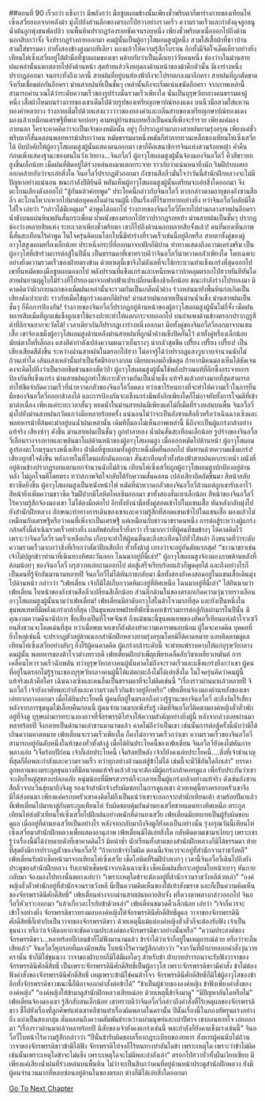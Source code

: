 ##ตอนที่ 90 เร็วกว่า แข็งกว่า มีพลังกว่า
มือซูบผอมข้างนั้นเพียงชั่วพริบตาก็พาร่างกายของเทียนไห่เซิ่งเสวี่ยออกจากหลังม้า มุ่งไปยังส่วนลึกของตรอกไป่ฮวาอย่างรวดเร็ว ความรวดเร็วและกำลังดุจลูกธนู น้ำฝนถูกพุ่งชนพัดปลิว บนพื้นหินปรากฏร่องรอยชัดเจนรอยหนึ่ง เพียงชั่วพริบตาเมื่อออกไปถึงด้านนอกสิบกว่าจั้ง จึงปรากฏร่างกายออกมา
คนผู้นั้นเป็นผู้อาวุโสผอมสูงผู้หนึ่ง สวมใส่เสื้อผ้าที่ชาวบ้านสวมใส่ธรรมดา บ่าทั้งสองข้างสูงมากทีเดียว มองแล้วให้ความรู้สึกโบราณ อีกทั้งมีจิตใจเด็ดเดี่ยวอย่างยิ่ง เทียนไห่เซิ่งเสวี่ยอยู่ใต้ฝ่ามือที่ซูบผอมของเขา คล้ายกับว่าเป็นเด็กเยาว์วัยคนหนึ่ง
ช่องว่างในม่านสายฝนเหล่านั้นแตกสลายไปยังด้านหน้า สุดท้ายแล้วจึงหยุดลงด้านหน้าของม้าศึกตัวนั้น มีเงาร่างหนึ่งปรากฏออกมา จนกระทั่งถึงเวลานี้ สายฝนที่อยู่บนท้องฟ้าถึงจะโปรยตกลงมาอีกครา สายฝนที่ถูกตัดขาดจึงเริ่มเชื่อมต่อกันอีกครา ม่านสายฝนที่เป็นชั้นๆ เหล่านั้นถึงจะเริ่มแน่นขนัดอีกครา
จากภาพเหล่านี้ สามารถคำนวณได้ว่าระดับความเร็วของรูปร่างนั้นรวดเร็วเพียงใด
นั่นเป็นบุรุษวัยกลางคนธรรมดาผู้หนึ่ง เสื้อผ้าไหมบนร่างกายของเขาเต็มไปด้วยรูปของเหรียญกษาปณ์ทองแดง บนนิ้วมือสวมใส่แหวนทองคำหลายวง ร่างกายเต็มไปด้วยแสงแวววาวของทองคำและกลิ่นสาบของเหรียญกษาปณ์ทองแดง มองแล้วเหมือนเศรษฐีที่พบเจอบ่อยๆ ตามหมู่บ้านชนบทหรือเป็นคนที่เพิ่งจะร่ำรวย เพียงแค่มองภายนอก ใครจะคาดคิดว่าจะเป็นเจ้าของหมัดนั้น อยู่ๆ ก็ปรากฏท่ามกลางสายฝนยามรุ่งอรุณ เพียงแค่ชั่วพริบตาก็สั่นคลอนพลทหารม้าสิบกว่าคน หมัดธรรมดาหนึ่งหมัดก็ทำลายทวนเหล็กของเทียนไห่เซิ่งเสวี่ยได้ บีบบังคับให้ผู้อาวุโสผอมสูงผู้นั้นแสดงตนออกมา
เขาก็คือเสนาธิการจินแห่งสวนร้อยหญ้า ค่ำคืนก่อนเพิ่งแสดงฐานะของตนในวังเว่ยยาง...จินอวี้ลวี่
ผู้อาวุโสผอมสูงผู้นั้นจ้องมองจินอวี้ลวี่ คิ้วสีขาวยกสูงขึ้นเล็กน้อย เม็ดฝนที่ติดอยู่ได้ร่วงหล่นลงมาแตกกระจาย ราวกับว่าแน่นหนายิ่งนัก ริมฝีปากเผยอออกคล้ายกับว่าจะเอ่ยสิ่งใด
จินอวี้ลวี่ปรากฏตัวออกมา ถังซานสือลิ่วมั่นใจว่าวันนี้สำนักฝึกหลวงจะไม่มีปัญหาอย่างแน่นอน ขณะกำลังปีติยินดี พลันเห็นผู้อาวุโสผอมสูงผู้นั้นเตรียมจะเอ่ยสิ่งใดออกมา จึงตะโกนเสียงดังออกไป “สู้กันแล้วค่อยพูด”
ประโยคนี้กล่าวกับจินอวี้ลวี่ หากกล่าวตามอายุของถังซานสือลิ่ว ตะโกนโหวกเหวกไปมาต่อบุคคลในตำนานผู้นี้ เป็นเรื่องที่ไร้มารยาทอย่างยิ่ง ทว่าจินอวี้ลวี่กลับมิได้ใส่ใจ เอ่ยว่า “กล่าวได้มีเหตุผล”
คำพูดได้ออกไป ร่างกายของจินอวี้ลวี่ก็หายไปท่ามกลางสายฝนอีกครา
น้ำขังบนแผ่นหินพลันสั่นกระเพื่อม ฝาผนังของตรอกไป่ฮวาปรากฏรอยเท้า ม่านสายฝนเป็นชั้นๆ ปรากฏช่องว่างหลายสิบแห่ง ระยะเวลาเพียงชั่วพริบตา เขาก็ไปถึงด้านนอกหลายสิบจั้งแล้ว!
คนที่มองเห็นภาพนี้สั่นสะเทือนไร้คำพูด ในใจครุ่นคิดบนโลกใบนี้มีท่าร่างที่รวดเร็วเช่นนี้อยู่อีกหรือ
สายตาทั้งคู่ของผู้อาวุโสสูงผอมหรี่ลงเล็กน้อย ประหนึ่งกระบี่ที่ออกมาจากฝักก็มิปาน ท่าทางแสดงถึงความเคร่งขรึม เป็นผู้อาวุโสที่เข้าร่วมการต่อสู้ในปีนั้น เป็นธรรมดาที่เขาทราบดีว่าจินอวี้ลวี่น่าหวาดกลัวเพียงใด โดยเฉพาะอย่างยิ่งความรวดเร็วของฝ่ายตรงข้าม ด้วยเหตุนี้เขาจึงไม่ลังเลที่จะใช้กระบวนท่าแข็งแกร่งที่สุดออกไป
เขายื่นหมัดของมือซูบผอมออกไป พลังปราณที่แข็งแกร่งและเหน็บหนาวปกคลุมตรอกไป่ฮวาทันทีทันใด สายฝนยามฤดูใบไม้ร่วงที่โปรยลงมาจากฟากฟ้าแปรเปลี่ยนเชื่องช้าเล็กน้อย ขณะกำลังร่วงโปรยลงมา มิคาดคิดว่าผิวภายนอกของเม็ดฝนเหล่านั้นจะรวมกันเป็นเกล็ดน้ำค้าง ร่วงหล่นมายังพื้นหินก่อเกิดเป็นเสียงดังเปาะแปะ ราวกับเม็ดไข่มุกร่วงแตกก็มิปาน!
ม่านสายฝนกลายเป็นม่านน้ำแข็ง ม่านสายฝนเป็นชั้นๆ ก็คือการป้องกัน! ร่างกายของจินอวี้ลวี่ปรากฏอยู่ด้านหน้าของผู้อาวุโสผอมสูงผู้นั้นไม่กี่จั้ง เม็ดฝนหลายสิบเม็ดที่ถูกแช่แข็งถูกเขาใช้แรงปะทะทำให้แตกกระจายออกไป บนกำแพงด้านข้างตรอกปรากฏรูสีดำที่ลึกจนยากจะวัดได้!
เวลาเดียวกันก็ปรากฏเงาร่างหนึ่งออกมา มือทั้งคู่ของจินอวี้ลวี่ออกมาจากแขนเสื้อ เขาจ้องเขม็งผู้อาวุโสผอมสูงด้านหลังม่านสายฝนที่ถูกน้ำค้างแข็งปิดกั้นไว้ ตาทั้งคู่หรี่ลงเล็กน้อย นัยน์ตาก็หรี่เล็กลง แสงสีดำกำลังเปล่งความหนาวเย็นรางๆ น่ากลัวสุดขีด
เปรี้ยง เปรี้ยง เปรี้ยง! เป็นเสียงเสียดสีดังขึ้น ระหว่างม่านสายฝนในตรอกไป่ฮวา ไม่อาจรู้ได้ว่าปรากฏแสงวูบวาบจำนวนนับไม่ถ้วนเท่าใด เส้นแสงเหล่านั้นทำเป็นรัศมีรอบวงกลม เฉียบแหลมถึงขีดสุด ถ้าหากมีคนมองเห็นได้ชัดเจน คงจะคิดไปถึงว่าเป็นรอยขีดข่วนของสัตว์ป่า
ผู้อาวุโสผอมสูงผู้นั้นใช้พลังปราณแท้ที่ลึกซึ้งกระจายการป้องกันที่แข็งแกร่ง ม่านสายฝนถูกทำให้เกาะตัวรวมกันเป็นน้ำแข็ง แท้จริงแล้วอย่างมากที่สุดสามารถทำให้ขีดจำกัดความเร็วที่น่าหวาดกลัวของจินอวี้ลวี่ลดลง ทว่าเขาไร้หนทางที่จะทำให้ความเร็วในการยื่นมือของจินอวี้ลวี่อออกช้าลงได้ และการป้องกันจะแข็งแกร่งมีพลังอีกเพียงใดก็ไม่อาจยับยั้งการโจมตีที่เข้ามาต่อเนื่อง
เพียงแค่ระยะเวลาสั้นๆ หยดน้ำในม่านสายฝนมีเพียงแค่ไม่กี่เม็ดที่ร่วงหล่นบนพื้น จินอวี้ลวี่มุ่งไปยังม่านสายฝนกวัดแกว่งมือหลายร้อยครั้ง แน่นอนไม่ว่าจะเป็นถังซานสือลิ่วหรือว่าเฉินฉางเซิงและพลทหารม้าที่ล้มคะมำอยู่บนน้ำฝนเหล่านั้น เดิมทีก็มองไม่เห็นภาพเหล่านี้ นี่ถึงจะเป็นผู้แกร่งกล้าอย่างแท้จริง
เสียงซ่าๆ ดังขึ้น ม่านสายฝนเป็นชั้นๆ ถูกทำลายลง น้ำฝนสั่นสะเทือนเล็กน้อย รูปร่างของจินอวี้ลวี่เลือนรางจางหายและพลันมาโผล่ด้านหน้าของผู้อาวุโสผอมสูง เมื่อออกหมัดไปด้านหน้า ผู้อาวุโสผอมสูงร้องตะโกนรุนแรงหนึ่งเสียง ฝ่ามือที่ซูบผอมทั้งคู่ประหนึ่งมีดยื่นออกไป ทัดทานด้วยความแข็งแกร่ง!
เสียงทุกข์ใจดังขึ้น พลังภายในที่โดนผลักดันออกมา สั่นสะเทือนทั่วทั้งท้องฟ้าสายฝนตกกระหน่ำ ผนังที่อยู่ด้านข้างปรากฏรอยแตกแยกจำนวนนับไม่ถ้วน เทียนไห่เซิ่งเสวี่ยถูกผู้อาวุโสผอมสูงปกป้องอยู่ด้านหลัง ไม่ถูกโจมตีโดยตรง ทว่าสภาพจิตใจกลับได้รับความสั่นคลอน เปล่งเสียงอึดอัดขึ้นมา สีหน้ากลับขาวซีดยิ่งขึ้น
ผู้อาวุโสผอมสูงเป็นหนังหน้าไฟ หมัดที่น่าหวาดกลัวของจินอวี้ลวี่ล้วนแต่ถูกเขารับเอาไว้ สีหน้ายิ่งเพิ่มความขาวซีด ริมฝีปากมีโลหิตไหลซึมออกมา ขาทั้งสองสั่นเทาเล็กน้อย
สีหน้าของจินอวี้ลวี่ไร้ความรู้สึกจ้องมองเขา ไม่ได้ลงมือต่อไป อีกทั้งยังนำมือทั้งคู่สอดเข้าไปในแขนเสื้อ หันหลังกลับมุ่งไปยังสำนักฝึกหลวง
ลักษณะท่าทางการเดินของเขาและความรู้สึกที่สอดแขนเข้าไปในแขนเสื้อ มองแล้วไม่เหมือนกับเศรษฐีหรือว่าคนที่เพิ่งจะเป็นเศรษฐี แต่เหมือนกับชาวนาชราคนหนึ่ง
การต่อสู้ระหว่างผู้แกร่งกล้าครั้งนี้ดำเนินรวดเร็วอย่างยิ่ง ผลลัพธ์กลับเร็วยิ่งกว่า เร็วมากกว่าที่ผู้คนที่ชมข้างๆ ได้คาดคิดไว้ เพราะว่าจินอวี้ลวี่รวดเร็วเหลือเกิน เกือบจะทำให้ผู้คนตื่นตะลึงสะเทือนไปทั่วใต้หล้า ถึงขนาดที่ว่าระดับความรวดเร็วมากกว่าสิ่งที่เรียกว่าสัตว์ปีกเสียอีก ทั่วทั้งต้าลู่ เกรงว่าจะอยู่อันดับแรกสุด!
“ชาวนาชราเช่นเจ้าไม่ปลูกข้าวทำนาที่เนินทางทิศตะวันออก ไฉนมาอยู่ที่นี่เล่า!”
ผู้อาวุโสผอมสูงจ้องมองภาพด้านหลังที่ค้อมน้อยๆ ของจินอวี้ลวี่ ผรุสวาทเอ่ยถามออกไป
ต่อสู้เสร็จเรียบร้อยแล้วก็พูดคุยได้ และถึงอย่างไรก็เป็นคนที่รู้จักกันมานานหลายปี จินอวี้ลวี่ไม่ได้หันกายกลับมา มือทั้งสองยังคงสอดอยู่ในแขนเสื้อเดินมุ่งไปด้านหน้า กล่าวว่า “เฟ่ยเตี่ยน เจ้าก็มิได้เก็บกวาดหิมะอยู่ที่ทิศเหนือ ไฉนมาอยู่ที่นี่เล่า”
ได้ยินนามว่าเฟ่ยเตี่ยน ใบหน้าของถังซานสือลิ่วเปลี่ยนสีเล็กน้อย ส่วนลึกด้านในของตรอกเกิดความวุ่นวายรางเลือน
อาวุโสผอมสูงผู้นั้นนามว่าเฟ่ยเตี่ยน!
เฟ่ยเตี่ยนมีลำดับอาวุโสในต้าโจวมากที่สุด และยังเป็นหนึ่งในขุนพลเทพที่มีพลังแกร่งกล้าที่สุด เป็นขุนพลเทพฝ่ายที่พักซึ่งเคยเข้าร่วมการต่อสู้กับเผ่ามารในปีนั้น มีคุณงามความดีนานัปการ ชื่อเสียงเป็นที่โจษจัณฑ์ ถึงแม้ขณะนี้ขุนพลเทพของทัพอวี้เทียนแห่งต้าโจวเซวียนสิ่งชวนจะโดดเด่นที่สุด ทว่าเมื่อพบเจอเขาก็ยังต้องทำความเคารพนอบน้อม
ผู้ใดจะคาดคิด บุคคลที่ยิ่งใหญ่เช่นนี้ จะปรากฏตัวอยู่ด้านนอกสำนักฝึกหลวงยามรุ่งอรุณโดยมิได้คาดหมาย แอบติดตามดูแลเทียนไห่เซิ่งเสวี่ยอย่างลับๆ
ยิ่งไร้ผู้คนคาดคิด ผู้แกร่งกล้าระดับนี้ จะพ่ายแพ้ราบคาบให้แก่บุรุษวัยกลางคนผู้นั้น
พลทหารของต้าโจวต่างทราบดี เฟ่ยเตี่ยนฝึกบำเพ็ญเพียรเคล็ดลับวิชาเหยี่ยวเหมันต์ การเคลื่อนไหวรวดเร็วฉับพลัน ทว่าบุรุษวัยกลางคนผู้นั้นคาดไม่ถึงจะรวดเร็วและแข็งแกร่งยิ่งกว่าเขา
ผู้คนที่อยู่ในตรอกไม่รู้ฐานะของบุรุษวัยกลางคนผู้นี้ได้แต่ตกตะลึงไม่ได้เอ่ยสิ่งใด ในใจครุ่นคิดว่าคนผู้นี้แท้จริงแล้วคือใคร
เฉินฉางเซิงและคนอื่นเป็นธรรมดาที่จะไม่คิดเช่นนี้
“เรื่องราวผ่านมาแล้วหลายปี จินอวี้ลวี่ เจ้ายังอาศัยพละกำลังและความรวดเร็วกินข้าวอยู่อีกหรือ”
เฟ่ยเตี่ยนจ้องมองด้านหลังของเขาเอ่ยถากถางออกมา
เมื่อได้ยินประโยคนี้ ผู้คนที่อยู่ในตรอกถึงล่วงรู้ฐานะของจินอวี้ลวี่ ตะลึงงันไร้เสียง
หลังจากการชุมนุมไม้เลื้อยคืนก่อนนี้ ผู้คนจำนวนมากเพิ่งรับรู้ เดิมทีจินอวี้ลวี่ติดตามองค์หญิงลั่วลั่วพักอยู่ที่จิงตู บุรุษเผ่ามารทระนงองอาจที่จักรพรรดิไท่จงให้ความสำคัญอย่างยิ่งผู้นี้ หลังจากล่วงเลยผ่านมาหลายร้อยปี จึงกลายเป็นตำนานเล่าขานมานานแล้ว คาดไม่ถึงว่าเป็นเขา เช่นนั้นการต่อสู้ครั้งนี้นับว่ามิได้เกินความคาดหมาย
เฟ่ยเตี่ยนจะรวดเร็วเพียงใด ก็คงไม่อาจรวดเร็วกว่าเขา
ความรวดเร็วของจินอวี้ลวี่ สามารถอยู่อันดับหนึ่งในห้าของทั่วทั้งต้าลู่
เมื่อได้ยินประโยคนี้ของเฟ่ยเตี่ยน จินอวี้ลวี่ยังคงไม่หันกาย พลางเอ่ย “เจ็ดร้อยปีก่อน เจ้าก็เอ่ยประโยคนี้ เจ็ดร้อยปีหลัง เจ้าก็ยังคงเอ่ยประโยคนี้....สิ่งที่เจ้าชำนาญที่สุดก็คือพละกำลังและความรวดเร็ว ทว่าทุกอย่างล้วนแต่สู้ข้าไม่ได้ เช่นนี้จะมีวิธีอันใดอีกเล่า”
บรรดาลูกหลานของตระกูลขุนนางที่มีอนาคตแท้จริงแล้วล้วนจะต้องมีผู้แกร่งกล้าคอยดูแล เพื่อรับประกันว่าเขาจะเติบใหญ่สุขสงบปลอดภัย หนุ่มน้อยที่มีพรสวรรค์ก็จะกลายเป็นผู้แกร่งกล้าอย่างแท้จริง ดังเช่นถังซานสือลิ่วจากเวิ่นสุ่ยมาถึงจิงตู รองเจ้าสำนักจ้วงรับผิดชอบในการดูแลเขา ด้วยเหตุนี้ทางครอบครัวเขาจึงมิได้ส่งคนมา เพียงแค่ครอบครัวเขาคงคิดไม่ถึงเป็นแน่ว่าเขาจะออกจากสำนักเทียนเต้า
สามร้อยปีมาแล้วที่เฟ่ยเตี่ยนไปมาหาสู่กับตระกูลเทียนไห่ รับผิดชอบคุ้มกันด่านยงเสวี่ยชายแดนทางทิศเหนือ ตระกูลเทียนไห่ส่งตัวเทียนไห่เซิ่งเสวี่ยไปฝึกฝนอย่างหนักที่ด่านยงเสวี่ย เฟ่ยเตี่ยนมีบทบาทเป็นผู้รับผิดชอบดูแล เมื่ออยู่ที่ด่านยงเสวี่ยเป็นอย่างไร หลังจากกลับมาถึงจิงตูก็ยังคงเป็นอย่างนั้น
รุ่งอรุณวันนี้เทียนไห่เซิ่งเสวี่ยมาสำนักฝึกหลวงเพื่อแสดงอานุภาพ เฟ่ยเตี่ยนมิได้เอ่ยสิ่งใด กลับติดตามเขามาเงียบๆ เพราะเขารู้ว่าเรื่องนี้มิได้ง่ายดายดังที่เขาคาดคิดไว้ มิหนำซ้ำ นักเรียนทั้งสามของสำนักฝึกหลวงก็มิได้ธรรมดา ท้ายที่สุดยังมีการปรากฏตัวของจินอวี้ลวี่!
“ถ้าหากข้าจำไม่ผิด ตอนนี้เจ้าควรจะอยู่ที่สำนักจวนราชวังหลี”
เฟ่ยเตี่ยนรับผ้าเช็ดหน้ามาจากเทียนไห่เซิ่งเสวี่ย เช็ดโลหิตที่ริมฝีปากเบาๆ
เวลานี้จินอวี้ลวี่เดินไปถึงยังประตูของสำนักฝึกหลวง รับเอาผ้าเช็ดหน้าจากเฉินฉางเซิง เช็ดเม็ดฝนที่เกาะอยู่บนใบหน้าเบาๆ หันกายกลับมา จ้องมองไปทางนั้นพลางเอ่ยว่า “เพราะเหตุใดข้าจะต้องอยู่ที่สำนักจวนราชวังหลีด้วยเล่า”
“องค์หญิงลั่วลั่วพำนักอยู่ที่สำนักจวนราชวังหลี นี่เป็นความคิดเห็นของใต้เท้าสังฆราช และก็เป็นความคิดเห็นของจักรพรรดินีศักดิ์สิทธิ์”
เฟ่ยเตี่ยนห่างจากม่านสายฝนหลายสิบจั้ง หรี่ดวงตาพลางกล่าวออกไป
จินอวี้ลวี่หัวเราะออกมา “แล้วเกี่ยวอะไรกับข้าด้วยเล่า”
เฟ่ยเตี่ยนขมวดคิ้วเล็กน้อย เอ่ยว่า “เจ้าก็ควรจะเข้าใจอย่างยิ่ง จักรพรรดิขาวทรงมอบองค์หญิงให้จักรพรรดินีศักดิ์สิทธิ์ดูแล วาจาของจักรพรรดินีศักดิ์สิทธิ์ก็เท่ากับเป็นวาจาของจักรพรรดิขาว ด้วยเหตุนี้แม้แต่องค์หญิงลั่วลั่วก็จะต้องรับฟัง เจ้าเป็นขุนนาง หรือว่าเจ้าคิดอยากจะขัดความประสงค์ของจักรพรรดิขาวอย่างนั้นหรือ”
“ความประสงค์ของจักรพรรดิขาว...หลายร้อยปีก่อนข้าก็ไม่ฟังมานานแล้ว ข้าจำได้ว่าเจ้าก็อยู่ในเหตุการณ์ด้วย หรือว่าจะลืมเสียแล้ว”
จินอวี้ลวี่หุบรอยยิ้มลงฉับพลัน ใบหน้าไร้ความรู้สึกกล่าวว่า “จากวันที่ฝ่าบาทออกคำสั่งวุ่นวายครานั้น ข้าก็มิใช่ขุนนาง วาจาของฝ่าบาทก็มิได้มีผลใดๆ สำหรับข้า ฝ่าบาทปรารถนาจะรับฟังวาจาของจักรพรรดินีศักดิ์สิทธิ์ เป็นเพราะจักรพรรดินีศักดิ์สิทธิ์เป็นผู้อาวุโส เพราะจักรพรรดิขาวมีคำสั่ง ข้าไม่ต้องฟังคำสั่งของจักรพรรดินีศักดิ์สิทธิ์ เหตุเพราะข้ามิใช่คนต้าโจว จักรพรรดินีศักดิ์สิทธิ์ก็มิใช่ผู้อาวุโสของข้า อีกทั้งจักรพรรดิขาวขณะนี้ก็มิอาจออกคำสั่งต่อข้าได้”
“ข้าเป็นผู้ช่วยขององค์หญิง ข้าฟังเพียงคำสั่งขององค์หญิง”
“องค์หญิงให้ข้ามาดูสำนักฝึกหลวงเสียหน่อย ด้วยเหตุนี้ข้าจึงมาดู”
“มีปัญหาอันใดหรือไม่”
เฟ่ยเตี่ยนจ้องมองเขา รู้สึกสับสนเล็กน้อย เขาทราบดีว่าจินอวี้ลวี่กล่าวถึงคำสั่งที่ไร้เหตุผลของจักรพรรดิขาว ชี้ไปยังเรื่องที่ลูกศิษย์แห่งเขาหลีซานทำเรื่องผิดพลาดในครานั้น ปีนั้นเรื่องนี้ในกองทัพรุนแรงอย่างยิ่ง แบ่งเป็นสองกลุ่ม สั่นคลอนถึงความสัมพันธ์ระหว่างเผ่ามนุษย์และเผ่าปีศาจ
เขาถอนหายใจ เอ่ยออกมา “เรื่องราวผ่านมาแล้วหลายร้อยปี นิสัยของเจ้ายังคงแกร่งเช่นนี้ พละกำลังก็ยังคงแข็งแรงเช่นนี้”
จินอวี้ลวี่ใบหน้าไร้ความรู้สึกกล่าวว่า “ปีนั้นข้ารับผิดชอบเรื่องกฎระเบียบของทหาร สังหารผู้คนนับไม่ถ้วน วาจาของจักรพรรดิขาวข้ามิได้ฟัง จักรพรรดิไท่จงก็ไร้หนทางทำอันใดข้า เพราะเหตุใด เพราะว่าข้าไม่ผิด เช่นนั้นเพราะเหตุใดข้าจะไม่แข็ง เพราะเหตุใดจะไม่มีพละกำลังเล่า”
ตรอกไป่ฮวาทั่วทั้งผืนเงียบเชียบ มีเพียงแค่เสียงน้ำฝนที่ร่วงหล่นบนพื้นหิน
ไม่ว่าจะเป็นสิบกว่าคนที่อยู่ด้านหน้าประตูสำนักฝึกหลวง ยังมีผู้คนจำนวนมากที่หลบซ่อนอยู่ด้านในของตรอก ต่างก็มิได้เอ่ยสิ่งใดออกมา




[Go To Next Chapter]( ./92.md)